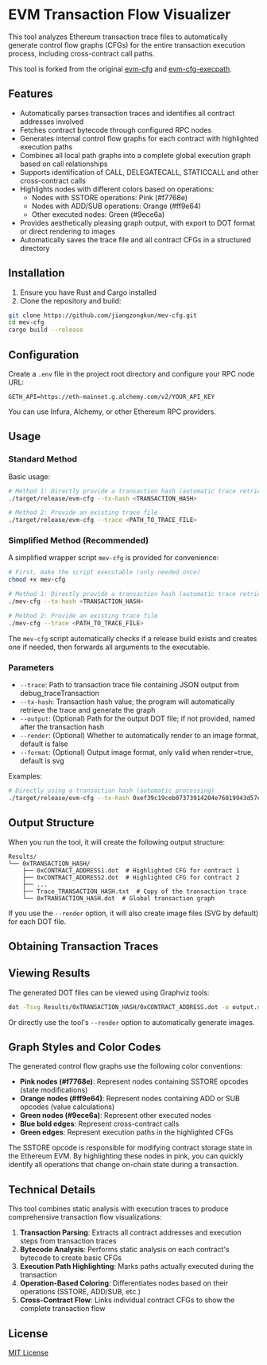 # EVM Transaction Flow Visualizer

This tool analyzes Ethereum transaction trace files to automatically generate control flow graphs (CFGs) for the entire transaction execution process, including cross-contract call paths.

This tool is forked from the original [evm-cfg](https://github.com/plotchy/evm-cfg) and [evm-cfg-execpath](https://github.com/Avery76/evm-cfg-execpath).

## Features

- Automatically parses transaction traces and identifies all contract addresses involved
- Fetches contract bytecode through configured RPC nodes
- Generates internal control flow graphs for each contract with highlighted execution paths
- Combines all local path graphs into a complete global execution graph based on call relationships
- Supports identification of CALL, DELEGATECALL, STATICCALL and other cross-contract calls
- Highlights nodes with different colors based on operations:
  - Nodes with SSTORE operations: Pink (#f7768e)
  - Nodes with ADD/SUB operations: Orange (#ff9e64)
  - Other executed nodes: Green (#9ece6a)
- Provides aesthetically pleasing graph output, with export to DOT format or direct rendering to images
- Automatically saves the trace file and all contract CFGs in a structured directory

## Installation

1. Ensure you have Rust and Cargo installed
2. Clone the repository and build:

```bash
git clone https://github.com/jiangzongkun/mev-cfg.git
cd mev-cfg
cargo build --release
```

## Configuration

Create a `.env` file in the project root directory and configure your RPC node URL:

```
GETH_API=https://eth-mainnet.g.alchemy.com/v2/YOUR_API_KEY
```

You can use Infura, Alchemy, or other Ethereum RPC providers.

## Usage

### Standard Method

Basic usage:

```bash
# Method 1: Directly provide a transaction hash (automatic trace retrieval)
./target/release/evm-cfg --tx-hash <TRANSACTION_HASH>

# Method 2: Provide an existing trace file
./target/release/evm-cfg --trace <PATH_TO_TRACE_FILE>

```

### Simplified Method (Recommended)

A simplified wrapper script `mev-cfg` is provided for convenience:

```bash
# First, make the script executable (only needed once)
chmod +x mev-cfg

# Method 1: Directly provide a transaction hash (automatic trace retrieval)
./mev-cfg --tx-hash <TRANSACTION_HASH>

# Method 2: Provide an existing trace file
./mev-cfg --trace <PATH_TO_TRACE_FILE>
```

The `mev-cfg` script automatically checks if a release build exists and creates one if needed, then forwards all arguments to the executable.

### Parameters

- `--trace`: Path to transaction trace file containing JSON output from debug_traceTransaction
- `--tx-hash`: Transaction hash value; the program will automatically retrieve the trace and generate the graph
- `--output`: (Optional) Path for the output DOT file; if not provided, named after the transaction hash
- `--render`: (Optional) Whether to automatically render to an image format, default is false
- `--format`: (Optional) Output image format, only valid when render=true, default is svg

Examples:

```bash
# Directly using a transaction hash (automatic processing)
./target/release/evm-cfg --tx-hash 0xef39c19ceb07373914204e76019943d57e5c4e99760ec2a337a6e9d38a315fbc
```

## Output Structure

When you run the tool, it will create the following output structure:

```
Results/
└── 0xTRANSACTION_HASH/
    ├── 0xCONTRACT_ADDRESS1.dot  # Highlighted CFG for contract 1
    ├── 0xCONTRACT_ADDRESS2.dot  # Highlighted CFG for contract 2
    ├── ...
    ├── Trace_TRANSACTION_HASH.txt  # Copy of the transaction trace
    └── 0xTRANSACTION_HASH.dot  # Global transaction graph
```

If you use the `--render` option, it will also create image files (SVG by default) for each DOT file.

## Obtaining Transaction Traces


## Viewing Results

The generated DOT files can be viewed using Graphviz tools:

```bash
dot -Tsvg Results/0xTRANSACTION_HASH/0xCONTRACT_ADDRESS.dot -o output.svg
```

Or directly use the tool's `--render` option to automatically generate images.

## Graph Styles and Color Codes

The generated control flow graphs use the following color conventions:

- **Pink nodes (#f7768e)**: Represent nodes containing SSTORE opcodes (state modifications)
- **Orange nodes (#ff9e64)**: Represent nodes containing ADD or SUB opcodes (value calculations)
- **Green nodes (#9ece6a)**: Represent other executed nodes
- **Blue bold edges**: Represent cross-contract calls
- **Green edges**: Represent execution paths in the highlighted CFGs

The SSTORE opcode is responsible for modifying contract storage state in the Ethereum EVM. By highlighting these nodes in pink, you can quickly identify all operations that change on-chain state during a transaction.

## Technical Details

This tool combines static analysis with execution traces to produce comprehensive transaction flow visualizations:

1. **Transaction Parsing**: Extracts all contract addresses and execution steps from transaction traces
2. **Bytecode Analysis**: Performs static analysis on each contract's bytecode to create basic CFGs
3. **Execution Path Highlighting**: Marks paths actually executed during the transaction
4. **Operation-Based Coloring**: Differentiates nodes based on their operations (SSTORE, ADD/SUB, etc.)
5. **Cross-Contract Flow**: Links individual contract CFGs to show the complete transaction flow


## License

[MIT License](LICENSE)
